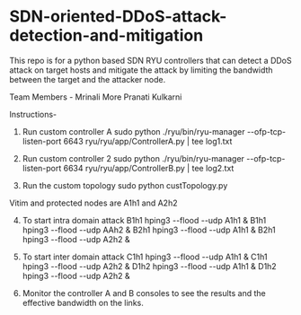 # SDN-oriented-DDoS-attack-detection-and-mitigation

This repo is for a python based SDN RYU controllers that can detect a DDoS attack on target hosts and mitigate the attack by limiting the bandwidth between the target and the attacker node.

Team Members - 
Mrinali More
Pranati Kulkarni


Instructions- 
1. Run custom controller A
sudo python ./ryu/bin/ryu-manager --ofp-tcp-listen-port 6643 ryu/ryu/app/ControllerA.py | tee log1.txt

2. Run custom controller 2
sudo python ./ryu/bin/ryu-manager --ofp-tcp-listen-port 6634 ryu/ryu/app/ControllerB.py | tee log2.txt
	   
3. Run the custom topology
sudo python custTopology.py

Vitim and protected nodes are A1h1 and A2h2

4. To start intra domain attack
B1h1 hping3 --flood --udp A1h1 &
B1h1 hping3 --flood --udp AAh2 &
B2h1 hping3 --flood --udp A1h1 &
B2h1 hping3 --flood --udp A2h2 &

5. To start inter domain attack 
C1h1 hping3 --flood --udp A1h1 &
C1h1 hping3 --flood --udp A2h2 &
D1h2 hping3 --flood --udp A1h1 &
D1h2 hping3 --flood --udp A2h2 &

6. Monitor the controller A and B consoles to see the results and the effective bandwidth on the links.
